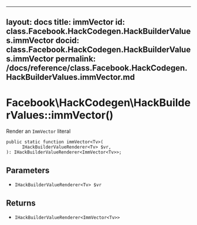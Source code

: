 
***

layout: docs
title: immVector
id: class.Facebook.HackCodegen.HackBuilderValues.immVector
docid: class.Facebook.HackCodegen.HackBuilderValues.immVector
permalink: /docs/reference/class.Facebook.HackCodegen.HackBuilderValues.immVector.md
---







# Facebook\\HackCodegen\\HackBuilderValues::immVector()




Render an ` ImmVector ` literal




``` Hack
public static function immVector<Tv>(
      IHackBuilderValueRenderer<Tv> $vr,
): IHackBuilderValueRenderer<ImmVector<Tv>>;
```




## Parameters




- ` IHackBuilderValueRenderer<Tv> $vr `




## Returns




+ ` IHackBuilderValueRenderer<ImmVector<Tv>> `